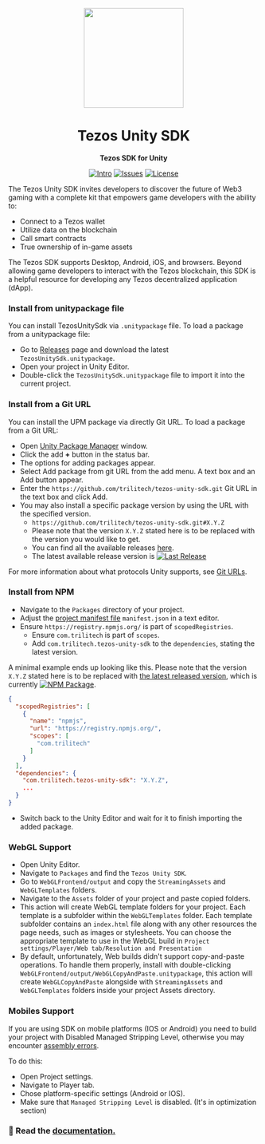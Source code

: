 <div align="center">

<a href="https://tezos.com/unity/"><img height="200x" src="https://tezos.com/brand/NFTsTezos.png" /></a>

  <h1>Tezos Unity SDK</h1>

  <p>
    <strong>Tezos SDK for Unity</strong>
  </p>

  <p>
    <a href="https://opentezos.com/gaming/unity-sdk/"><img alt="Intro" src="https://img.shields.io/badge/docs-tutorials-blueviolet" /></a>
    <a href="https://github.com/trilitech/tezos-unity-sdk/issues"><img alt="Issues" src="https://img.shields.io/github/issues/trilitech/tezos-unity-sdk?color=blueviolet" /></a>
    <a href="https://opensource.org/licenses/MIT"><img alt="License" src="https://img.shields.io/github/license/trilitech/tezos-unity-sdk?color=blueviolet" /></a>
  </p>
</div>

The Tezos Unity SDK invites developers to discover the future of Web3 gaming with a complete kit that empowers game
developers with the ability to:

- Connect to a Tezos wallet
- Utilize data on the blockchain
- Call smart contracts
- True ownership of in-game assets

The Tezos SDK supports Desktop, Android, iOS, and browsers. Beyond allowing game developers to interact with the Tezos
blockchain, this SDK is a helpful resource for developing any Tezos decentralized application (dApp).

### Install from unitypackage file

You can install TezosUnitySdk via `.unitypackage` file. To load a package from a unitypackage file:

* Go to [Releases](https://github.com/trilitech/tezos-unity-sdk/releases) page and download the latest `TezosUnitySdk.unitypackage`.
* Open your project in Unity Editor.
* Double-click the `TezosUnitySdk.unitypackage` file to import it into the current project.

### Install from a Git URL

You can install the UPM package via directly Git URL. To load a package from a Git URL:

* Open [Unity Package Manager](https://docs.unity3d.com/Manual/upm-ui.html) window.
* Click the add **+** button in the status bar.
* The options for adding packages appear.
* Select Add package from git URL from the add menu. A text box and an Add button appear.
* Enter the `https://github.com/trilitech/tezos-unity-sdk.git` Git URL in the text box and click Add.
* You may also install a specific package version by using the URL with the specified version.
    * `https://github.com/trilitech/tezos-unity-sdk.git#X.Y.Z`
    * Please note that the version `X.Y.Z` stated here is to be replaced with the version you would like to get.
    * You can find all the available releases [here](https://github.com/trilitech/tezos-unity-sdk/releases).
    * The latest available release version
      is [![Last Release](https://img.shields.io/github/v/release/trilitech/tezos-unity-sdk)](https://github.com/trilitech/tezos-unity-sdk/releases/latest)

For more information about what protocols Unity supports, see [Git URLs](https://docs.unity3d.com/Manual/upm-git.html).

### Install from NPM

* Navigate to the `Packages` directory of your project.
* Adjust the [project manifest file](https://docs.unity3d.com/Manual/upm-manifestPrj.html) `manifest.json` in a text
  editor.
* Ensure `https://registry.npmjs.org/` is part of `scopedRegistries`.
    * Ensure `com.trilitech` is part of `scopes`.
    * Add `com.trilitech.tezos-unity-sdk` to the `dependencies`, stating the latest version.

A minimal example ends up looking like this. Please note that the version `X.Y.Z` stated here is to be replaced
with [the latest released version](https://www.npmjs.com/package/com.trilitech.tezos-unity-sdk), which is
currently [![NPM Package](https://img.shields.io/npm/v/com.trilitech.tezos-unity-sdk?color=blue)](https://www.npmjs.com/package/com.trilitech.tezos-unity-sdk).

```json
{
  "scopedRegistries": [
    {
      "name": "npmjs",
      "url": "https://registry.npmjs.org/",
      "scopes": [
        "com.trilitech"
      ]
    }
  ],
  "dependencies": {
    "com.trilitech.tezos-unity-sdk": "X.Y.Z",
    ...
  }
}
```

* Switch back to the Unity Editor and wait for it to finish importing the added package.

### WebGL Support

* Open Unity Editor.
* Navigate to `Packages` and find the `Tezos Unity SDK`.
* Go to `WebGLFrontend/output` and copy the `StreamingAssets` and `WebGLTemplates` folders.
* Navigate to the `Assets` folder of your project and paste copied folders.
* This action will create WebGL template folders for your project. Each template is a subfolder within the
  `WebGLTemplates` folder. Each template subfolder contains an `index.html` file along with any other resources the page
  needs, such as images or stylesheets. You can choose the appropriate template to use in the WebGL build in
  `Project settings/Player/Web tab/Resolution and Presentation`
* By default, unfortunately, Web builds didn't support copy-and-paste operations. To handle them properly, install with
  double-clicking `WebGLFrontend/output/WebGLCopyAndPaste.unitypackage`, this action will create `WebGLCopyAndPaste`
  alongside with `StreamingAssets` and `WebGLTemplates` folders inside your project Assets directory.


### Mobiles Support
If you are using SDK on mobile platforms (IOS or Android) you need to build your project with Disabled Managed Stripping
Level, otherwise you may encounter [assembly errors](https://github.com/trilitech/tezos-unity-sdk/issues/90).

To do this:
* Open Project settings.
* Navigate to Player tab.
* Chose platform-specific settings (Android or IOS).
* Make sure that `Managed Stripping Level` is disabled. (It's in optimization section)

### 📝 Read the [documentation.](https://opentezos.com/gaming/unity-sdk/)
